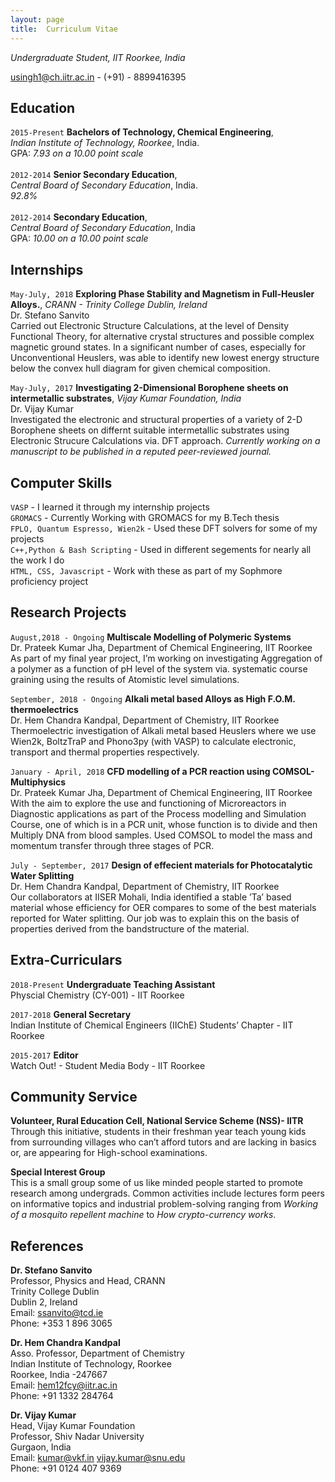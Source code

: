 ```yaml
---
layout: page
title:  Curriculum Vitae
---
```

*Undergraduate Student, IIT Roorkee, India*

<a href="mailto:usingh1@ch.iitr.ac.in">usingh1@ch.iitr.ac.in</a> - (+91) - 8899416395

## Education

`2015-Present`
**Bachelors of Technology, Chemical Engineering**, <br/>*Indian Institute of Technology, Roorkee*, India.
<br/>GPA: *7.93 on a 10.00 point scale*<br/><br/>
`2012-2014`
**Senior Secondary Education**, <br/>*Central Board of Secondary Education*, India.
<br/>*92.8%*<br/><br/>
`2012-2014`
**Secondary Education**, <br/>*Central Board of Secondary Education*, India
<br/>GPA: *10.00 on a 10.00 point scale*<br/>

## Internships

`May-July, 2018`
**Exploring Phase Stability and Magnetism in Full-Heusler Alloys.**, *CRANN - Trinity College Dublin, Ireland* <br/>
Dr. Stefano Sanvito <br/>
Carried out Electronic Structure Calculations, at the level of Density Functional Theory, for alternative crystal structures and possible complex magnetic ground states. In a significant number of cases, especially for Unconventional Heuslers, was able to identify new lowest energy structure below the convex hull diagram for given chemical composition.<br/>

`May-July, 2017`
**Investigating 2-Dimensional Borophene sheets on intermetallic substrates**, *Vijay Kumar Foundation, India* <br/>
Dr. Vijay Kumar <br/>
Investigated the electronic and structural properties of a variety of 2-D Borophene sheets on differnt suitable intermetallic substrates using Electronic Strucure Calculations via. DFT approach. *Currently working on a manuscript to be published in a reputed peer-reviewed journal.*<br/>

## Computer Skills

`VASP` - I learned it through my internship projects <br/>
`GROMACS` - Currently Working with GROMACS for my B.Tech thesis <br/>
`FPLO, Quantum Espresso, Wien2k` - Used these DFT solvers for some of my projects <br/>
`C++,Python & Bash Scripting` - Used in different segements for nearly all the work I do <br/>
`HTML, CSS, Javascript` - Work with these as part of my Sophmore proficiency project <br/>

## Research Projects

`August,2018 - Ongoing` **Multiscale Modelling of Polymeric Systems** <br/>
Dr. Prateek Kumar Jha, Department of Chemical Engineering, IIT Roorkee <br/>
As part of my final year project, I’m working on investigating Aggregation of a polymer as a
function of pH level of the system via. systematic course graining using the results of Atomistic level
simulations.

`September, 2018 - Ongoing` **Alkali metal based Alloys as High F.O.M. thermoelectrics** <br/>
Dr. Hem Chandra Kandpal, Department of Chemistry, IIT Roorkee <br/>
Thermoelectric investigation of Alkali metal based Heuslers where we use Wien2k, BoltzTraP and
Phono3py (with VASP) to calculate electronic, transport and thermal properties respectively.

`January - April, 2018` **CFD modelling of a PCR reaction using COMSOL-Multiphysics** <br/>
Dr. Prateek Kumar Jha, Department of Chemical Engineering, IIT Roorkee <br/>
With the aim to explore the use and functioning of Microreactors in Diagnostic applications as part
of the Process modelling and Simulation Course, one of which is in a PCR unit, whose function is to
divide and then Multiply DNA from blood samples. Used COMSOL to model the mass and momentum transfer through three stages of PCR.

`July - September, 2017` **Design of effecient materials for Photocatalytic Water Splitting** <br/>
Dr. Hem Chandra Kandpal, Department of Chemistry, IIT Roorkee <br/>
Our collaborators at IISER Mohali, India identified a stable ’Ta’ based material whose efficiency for
OER compares to some of the best materials reported for Water splitting. Our job was to explain
this on the basis of properties derived from the bandstructure of the material.

##  Extra-Curriculars

`2018-Present` **Undergraduate Teaching Assistant** <br/>
Physcial Chemistry (CY-001) - IIT Roorkee <br/>

`2017-2018` **General Secretary** <br/>
Indian Institute of Chemical Engineers (IIChE) Students’ Chapter - IIT Roorkee <br/>

`2015-2017` **Editor** <br/>
Watch Out! - Student Media Body - IIT Roorkee <br/>

## Community Service

**Volunteer, Rural Education Cell, National Service Scheme (NSS)- IITR** <br/>
Through this initiative, students in their freshman year teach young kids from surrounding villages
who can’t afford tutors and are lacking in basics or, are appearing for High-school examinations. <br/>

**Special Interest Group** <br/>
This is a small group some of us like minded people started to promote research among undergrads.
Common activities include lectures form peers on informative topics and industrial problem-solving
ranging from *Working of a mosquito repellent machine* to *How crypto-currency works*.

## References

**Dr. Stefano Sanvito**                                      
Professor, Physics and Head, CRANN                       
Trinity College Dublin                                   
Dublin 2, Ireland                                        
Email: ssanvito@tcd.ie                                  
Phone: +353 1 896 3065                                  

**Dr. Hem Chandra Kandpal** <br/>
Asso. Professor, Department of Chemistry <br/>
Indian Institute of Technology, Roorkee <br/>
Roorkee, India -247667 <br/>
Email: hem12fcy@iitr.ac.in <br/>
Phone: +91 1332 284764 <br/>
 
**Dr. Vijay Kumar** <br/>
Head, Vijay Kumar Foundation <br/>
Professor, Shiv Nadar University <br/>
Gurgaon, India <br/>
Email: kumar@vkf.in vijay.kumar@snu.edu <br/>
Phone: +91 0124 407 9369 <br/>
